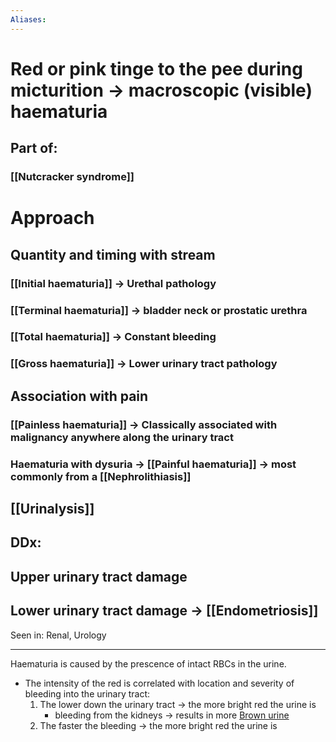 ```yaml
---
Aliases:
---
```

# Red or pink tinge to the pee during micturition -> macroscopic (visible) haematuria

## Part of:
### [[Nutcracker syndrome]]

# Approach
## Quantity and timing with stream
### [[Initial haematuria]] -> Urethal pathology
### [[Terminal haematuria]] -> bladder neck or prostatic urethra
### [[Total haematuria]] -> Constant bleeding
### [[Gross haematuria]] -> Lower urinary tract pathology
## Association with pain
### [[Painless haematuria]] -> Classically associated with malignancy anywhere along the urinary tract
### Haematuria with dysuria -> [[Painful haematuria]] -> most commonly from a [[Nephrolithiasis]]
## [[Urinalysis]]


## DDx: 
## Upper urinary tract damage
## Lower urinary tract damage -> [[Endometriosis]]

Seen in: Renal, Urology

---

Haematuria is caused by the prescence of intact RBCs in the urine.

- The intensity of the red is correlated with location and severity of bleeding into the urinary tract:
    1. The lower down the urinary tract → the more bright red the urine is
        - bleeding from the kidneys → results in more [Brown urine](Brown%20urine.md)
    2. The faster the bleeding → the more bright red the urine is
